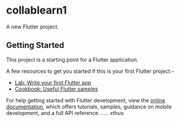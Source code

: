 # collablearn1

A new Flutter project.

## Getting Started

This project is a starting point for a Flutter application.

A few resources to get you started if this is your first Flutter project:-

- [Lab: Write your first Flutter app](https://docs.flutter.dev/get-started/codelab)
- [Cookbook: Useful Flutter samples](https://docs.flutter.dev/cookbook)

For help getting started with Flutter development, view the
[online documentation](https://docs.flutter.dev/), which offers tutorials,
samples, guidance on mobile development, and a full API reference.
.....
xthus 